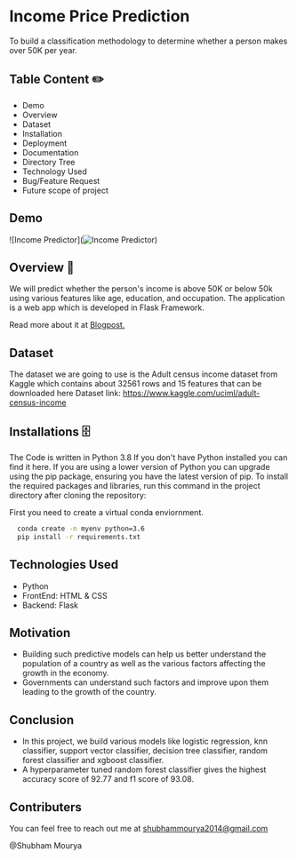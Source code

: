 
# Income Price Prediction

To build a classification methodology to determine whether a person makes over 50K per year.
## Table Content ✏️
* Demo
* Overview
* Dataset
* Installation
* Deployment
* Documentation
* Directory Tree
* Technology Used
* Bug/Feature Request
* Future scope of project
## Demo
![Income Predictor](![Income Predictor](https://user-images.githubusercontent.com/47842305/142749840-4bc29388-35b4-4e97-acbf-b0e71a02b94a.gif))


## Overview  📜
We will predict whether the person's income is above 50K or  below 50k using various features like age, education, and occupation. 
The application is a web app which is developed in Flask Framework.

Read more about it at [Blogpost.](https://medium.com/@shubhammourya2014/census-income-prediction-f08ee9e4720d)

## Dataset  
The dataset we are going to use is the Adult census income dataset from Kaggle which contains about 32561 rows and 15 features that can be downloaded here
Dataset link: https://www.kaggle.com/uciml/adult-census-income
## Installations  🗄️
The Code is written in Python 3.8 If you don't have Python installed you can find it here. If you are using a lower version of Python you can upgrade using the pip package, ensuring you have the latest version of pip. To install the required packages and libraries, run this command in the project directory after cloning the repository:


First you need to create a virtual conda enviornment.

```bash
  conda create -n myenv python=3.6
  pip install -r requirements.txt
```
## Technologies Used

* Python
* FrontEnd: HTML & CSS
* Backend: Flask 

## Motivation

* Building such predictive models can help us better understand the population of a country as well as the various factors affecting the growth in the economy.
* Governments can understand such factors and improve upon them leading to the growth of the country.
## Conclusion
* In this project, we build various models like logistic regression, knn classifier, support vector classifier, decision tree classifier, random forest classifier and xgboost classifier.
* A hyperparameter tuned random forest classifier gives the highest accuracy score of 92.77 and f1 score of 93.08.
## Contributers
You can feel free to reach out me at shubhammourya2014@gmail.com

@Shubham Mourya
